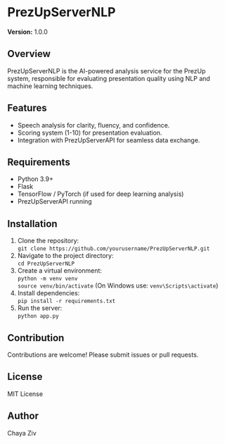

# PrezUpServerNLP  

**Version:** 1.0.0  

## Overview  
PrezUpServerNLP is the AI-powered analysis service for the PrezUp system, responsible for evaluating presentation quality using NLP and machine learning techniques.  

## Features  
- Speech analysis for clarity, fluency, and confidence.  
- Scoring system (1-10) for presentation evaluation.  
- Integration with PrezUpServerAPI for seamless data exchange.  

## Requirements  
- Python 3.9+  
- Flask  
- TensorFlow / PyTorch (if used for deep learning analysis)  
- PrezUpServerAPI running  

## Installation  
1. Clone the repository:  
   `git clone https://github.com/yourusername/PrezUpServerNLP.git`  
2. Navigate to the project directory:  
   `cd PrezUpServerNLP`  
3. Create a virtual environment:  
   `python -m venv venv`  
   `source venv/bin/activate`  (On Windows use: `venv\Scripts\activate`)  
4. Install dependencies:  
   `pip install -r requirements.txt`  
5. Run the server:  
   `python app.py`  

## Contribution  
Contributions are welcome! Please submit issues or pull requests.  

## License  
MIT License  

## Author  
Chaya Ziv  


